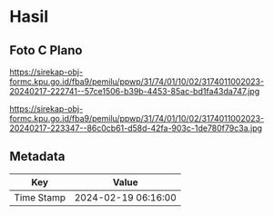 # Hasil

## Foto C Plano

https://sirekap-obj-formc.kpu.go.id/fba9/pemilu/ppwp/31/74/01/10/02/3174011002023-20240217-222741--57ce1506-b39b-4453-85ac-bd1fa43da747.jpg

https://sirekap-obj-formc.kpu.go.id/fba9/pemilu/ppwp/31/74/01/10/02/3174011002023-20240217-223347--86c0cb61-d58d-42fa-903c-1de780f79c3a.jpg


## Metadata

| Key        | Value               |
| ---------- | ------------------- |
| Time Stamp | 2024-02-19 06:16:00 |




